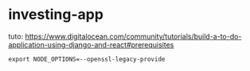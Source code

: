 # investing-app

tuto: https://www.digitalocean.com/community/tutorials/build-a-to-do-application-using-django-and-react#prerequisites

`export NODE_OPTIONS=--openssl-legacy-provide`
